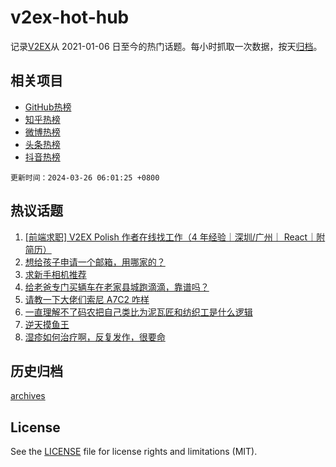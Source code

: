 # v2ex-hot-hub

 记录[V2EX](https://www.v2ex.com/)从 2021-01-06 日至今的热门话题。每小时抓取一次数据，按天[归档](archives)。
 
 ## 相关项目

- [GitHub热榜](https://github.com/it985/github-hot-hub)
- [知乎热榜](https://github.com/it985/zhihu-hot-hub)
- [微博热榜](https://github.com/it985/weibo-hot-hub)
- [头条热榜](https://github.com/it985/toutiao-hot-hub)
- [抖音热榜](https://github.com/it985/douyin-hot-hub)


 `更新时间：2024-03-26 06:01:25 +0800`

## 热议话题

1. [[前端求职] V2EX Polish 作者在线找工作（4 年经验｜深圳/广州｜ React｜附简历）](https://www.v2ex.com/t/1026619)
1. [想给孩子申请一个邮箱，用哪家的？](https://www.v2ex.com/t/1026640)
1. [求新手相机推荐](https://www.v2ex.com/t/1026625)
1. [给老爸专门买辆车在老家县城跑滴滴，靠谱吗？](https://www.v2ex.com/t/1026634)
1. [请教一下大佬们索尼 A7C2 咋样](https://www.v2ex.com/t/1026633)
1. [一直理解不了码农把自己类比为泥瓦匠和纺织工是什么逻辑](https://www.v2ex.com/t/1026744)
1. [逆天摸鱼王](https://www.v2ex.com/t/1026700)
1. [湿疹如何治疗啊，反复发作，很要命](https://www.v2ex.com/t/1026646)

## 历史归档

[archives](archives)

## License

See the [LICENSE](LICENSE) file for license rights and limitations (MIT).
